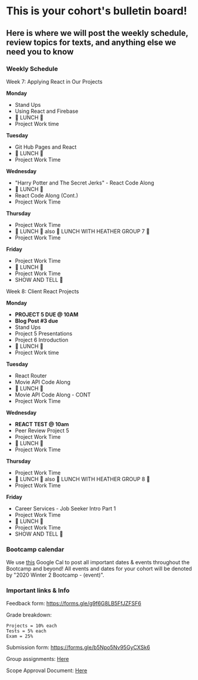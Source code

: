 # This is your cohort's bulletin board!

## Here is where we will post the weekly schedule, review topics for texts, and anything else we need you to know


<!-- ### Daily Schedule

_ALL TIMES ARE ESTIMATES FOR YOUR CONVIENICE AND AWARENESS AND ARE SUBJECT TO CHANGE_

We would like you to have a detailed a schedule to refer to now that we are online. However, we need to be super flexible with timing to allow for lessons to be extra juicy when YOU want them to be. **Never worry** if the real life timing isn't matching this estimate. We will adjust as needed and make sure the content gets covered and that you get the time you need for projects.  -->

<!-- #### Thursday, April 9th
- Kick off _(30mins)_
- Understanding API documentation with Susan _(45min)_
- ☕️ BREAK ☕️  _(20mins)_
- API Code Along: Art with Monkeys with Susan  _(1hr)_
- 🍴 LUNCH 🍴 (_1pm to 2pm_)
- API Code Along: Art with Monkeys with Susan CONT  _(30mins)_
- Project work time  _(2.5hrs)_


##### IN CLASS SUPPORT
- Live Questions: Asaf 
- Debugging: Susan     -->


### Weekly Schedule

Week 7: Applying React in Our Projects

**Monday**

-   Stand Ups 
-   Using React and Firebase
-   🍴 LUNCH 🍴
-   Project Work time


**Tuesday**

-   Git Hub Pages and React
-   🍴 LUNCH 🍴
-   Project Work Time

**Wednesday**

-   "Harry Potter and The Secret Jerks" - React Code Along
-   🍴 LUNCH 🍴
-   React Code Along (Cont.)
-   Project Work Time

**Thursday**

-   Project Work Time
-   🍴 LUNCH 🍴 also 🌸 LUNCH WITH HEATHER GROUP 7 🌸
-   Project Work Time


**Friday**

-   Project Work Time
-   🍴 LUNCH 🍴
-   Project Work Time
-   SHOW AND TELL 🎉

Week 8: Client React Projects 

**Monday**

-   **PROJECT 5 DUE @ 10AM**
-   **Blog Post #3 due**
-   Stand Ups 
-   Project 5 Presentations 
-   Project 6 Introduction
-   🍴 LUNCH 🍴
-   Project Work time


**Tuesday**

-   React Router
-   Movie API Code Along
-   🍴 LUNCH 🍴
-   Movie API Code Along - CONT
-   Project Work Time

**Wednesday**

-   **REACT TEST @ 10am**
-   Peer Review Project 5
-   Project Work Time
-   🍴 LUNCH 🍴
-   Project Work Time

**Thursday**

-   Project Work Time
-   🍴 LUNCH 🍴 also 🌸 LUNCH WITH HEATHER GROUP 8 🌸
-   Project Work Time


**Friday**

-   Career Services - Job Seeker Intro Part 1
-   Project Work Time
-   🍴 LUNCH 🍴
-   Project Work Time
-   SHOW AND TELL 🎉

### Bootcamp calendar

We use [this](https://calendar.google.com/calendar/embed?src=hackeryou.com_ckj6930nr6kraakaisos09cccs%40group.calendar.google.com&ctz=America%2FToronto) Google Cal to post all important dates & events throughout the Bootcamp and beyond! All events and dates for your cohort will be denoted by "2020 Winter 2 Bootcamp - (event)".

### Important links & Info

Feedback form: https://forms.gle/g9f6G8LB5FfJZFSF6

Grade breakdown:

```
Projects = 10% each
Tests = 5% each
Exam = 25%
```

Submission form: https://forms.gle/b5Npo5Nv95GyCXSk6

Group assignments: [Here](https://docs.google.com/spreadsheets/d/1BJcOU0NTPuH9FJcuvqABjMNM2h8X24lpx_fPKzrO0m4/edit?usp=sharing)

Scope Approval Document: [Here](https://forms.gle/bFrTDVQpcpVUWqDw9)
